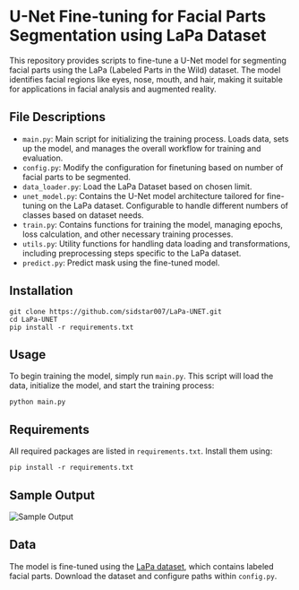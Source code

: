 <h1>U-Net Fine-tuning for Facial Parts Segmentation using LaPa Dataset</h1>
<p>
        This repository provides scripts to fine-tune a U-Net model for segmenting facial parts using the LaPa (Labeled Parts in the Wild) dataset. The model identifies facial regions like eyes, nose, mouth, and hair, making it suitable for applications in facial analysis and augmented reality.
</p>

<h2>File Descriptions</h2>
<ul>
        <li><code>main.py</code>: Main script for initializing the training process. Loads data, sets up the model, and manages the overall workflow for training and evaluation.</li>
        <li><code>config.py</code>: Modify the configuration for finetuning based on number of facial parts to be segmented.</li>
        <li><code>data_loader.py</code>: Load the LaPa Dataset based on chosen limit.</li>
        <li><code>unet_model.py</code>: Contains the U-Net model architecture tailored for fine-tuning on the LaPa dataset. Configurable to handle different numbers of classes based on dataset needs.</li>
        <li><code>train.py</code>: Contains functions for training the model, managing epochs, loss calculation, and other necessary training processes.</li>
        <li><code>utils.py</code>: Utility functions for handling data loading and transformations, including preprocessing steps specific to the LaPa dataset.</li>
        <li><code>predict.py</code>: Predict mask using the fine-tuned model.</li>
</ul>

<h2>Installation</h2>
<pre><code>git clone https://github.com/sidstar007/LaPa-UNET.git
cd LaPa-UNET
pip install -r requirements.txt
</code></pre>

<h2>Usage</h2>
    <p>
        To begin training the model, simply run <code>main.py</code>. This script will load the data, initialize the model, and start the training process:
    </p>
<pre><code>python main.py</code></pre>

<h2>Requirements</h2>
    <p>
        All required packages are listed in <code>requirements.txt</code>. Install them using:
    </p>
<pre><code>pip install -r requirements.txt</code></pre>

<h2>Sample Output</h2>
    <img src="readme-images/sample_output_1.jpeg" alt="Sample Output" style="max-width: 100%; height: auto;">

<h2>Data</h2>
    <p>
        The model is fine-tuned using the <a href="https://github.com/JDAI-CV/lapa-dataset" target="_blank">LaPa dataset</a>, which contains labeled facial parts. Download the dataset and configure paths within <code>config.py</code>.
    </p>
